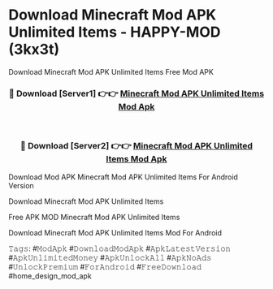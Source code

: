 # Download Minecraft Mod APK Unlimited Items - HAPPY-MOD (3kx3t)
Download Minecraft Mod APK Unlimited Items Free Mod APK

<div align="center">
<h3>🔴 Download [Server1] 👉👉 <a href="https://apkcomod.com?title=Minecraft_Mod_APK_Unlimited_Items">Minecraft Mod APK Unlimited Items Mod Apk</a></h3><br>

<h3>🔴 Download [Server2] 👉👉 <a href="https://apkcomod.com?title=Minecraft_Mod_APK_Unlimited_Items">Minecraft Mod APK Unlimited Items Mod Apk</a></h3>
</div>


Download Mod APK Minecraft Mod APK Unlimited Items For Android Version

Download Minecraft Mod APK Unlimited Items 

Free APK MOD Minecraft Mod APK Unlimited Items 

Download Minecraft Mod APK Unlimited Items Mod For Android

𝚃𝚊𝚐𝚜: #𝙼𝚘𝚍𝙰𝚙𝚔 #𝙳𝚘𝚠𝚗𝚕𝚘𝚊𝚍𝙼𝚘𝚍𝙰𝚙𝚔 #𝙰𝚙𝚔𝙻𝚊𝚝𝚎𝚜𝚝𝚅𝚎𝚛𝚜𝚒𝚘𝚗 #𝙰𝚙𝚔𝚄𝚗𝚕𝚒𝚖𝚒𝚝𝚎𝚍𝙼𝚘𝚗𝚎𝚢 #𝙰𝚙𝚔𝚄𝚗𝚕𝚘𝚌𝚔𝙰𝚕𝚕 #𝙰𝚙𝚔𝙽𝚘𝙰𝚍𝚜 #𝚄𝚗𝚕𝚘𝚌𝚔𝙿𝚛𝚎𝚖𝚒𝚞𝚖 #𝙵𝚘𝚛𝙰𝚗𝚍𝚛𝚘𝚒𝚍 #𝙵𝚛𝚎𝚎𝙳𝚘𝚠𝚗𝚕𝚘𝚊𝚍 #home_design_mod_apk